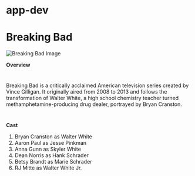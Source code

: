 # app-dev

# Breaking Bad #
![Breaking Bad Image](https://images7.alphacoders.com/111/thumb-1920-1111278.jpg)

**Overview**
#
Breaking Bad is a critically acclaimed American television series created by Vince Gilligan. It originally aired from 2008 to 2013 and follows the transformation of Walter White, a high school chemistry teacher turned methamphetamine-producing drug dealer, portrayed by Bryan Cranston.
#

**Cast**
1. Bryan Cranston as Walter White
2. Aaron Paul as Jesse Pinkman
3. Anna Gunn as Skyler White
4. Dean Norris as Hank Schrader
5. Betsy Brandt as Marie Schrader
6. RJ Mitte as Walter White Jr.
